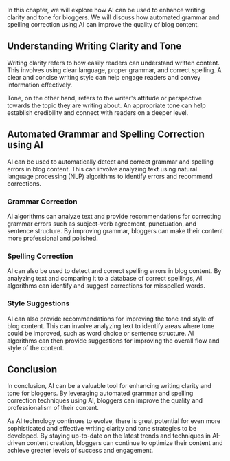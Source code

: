 
In this chapter, we will explore how AI can be used to enhance writing clarity and tone for bloggers. We will discuss how automated grammar and spelling correction using AI can improve the quality of blog content.

Understanding Writing Clarity and Tone
--------------------------------------

Writing clarity refers to how easily readers can understand written content. This involves using clear language, proper grammar, and correct spelling. A clear and concise writing style can help engage readers and convey information effectively.

Tone, on the other hand, refers to the writer's attitude or perspective towards the topic they are writing about. An appropriate tone can help establish credibility and connect with readers on a deeper level.

Automated Grammar and Spelling Correction using AI
--------------------------------------------------

AI can be used to automatically detect and correct grammar and spelling errors in blog content. This can involve analyzing text using natural language processing (NLP) algorithms to identify errors and recommend corrections.

### Grammar Correction

AI algorithms can analyze text and provide recommendations for correcting grammar errors such as subject-verb agreement, punctuation, and sentence structure. By improving grammar, bloggers can make their content more professional and polished.

### Spelling Correction

AI can also be used to detect and correct spelling errors in blog content. By analyzing text and comparing it to a database of correct spellings, AI algorithms can identify and suggest corrections for misspelled words.

### Style Suggestions

AI can also provide recommendations for improving the tone and style of blog content. This can involve analyzing text to identify areas where tone could be improved, such as word choice or sentence structure. AI algorithms can then provide suggestions for improving the overall flow and style of the content.

Conclusion
----------

In conclusion, AI can be a valuable tool for enhancing writing clarity and tone for bloggers. By leveraging automated grammar and spelling correction techniques using AI, bloggers can improve the quality and professionalism of their content.

As AI technology continues to evolve, there is great potential for even more sophisticated and effective writing clarity and tone strategies to be developed. By staying up-to-date on the latest trends and techniques in AI-driven content creation, bloggers can continue to optimize their content and achieve greater levels of success and engagement.
